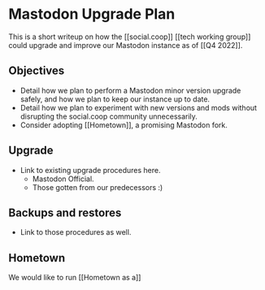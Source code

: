 # Mastodon Upgrade Plan

This is a short writeup on how the [[social.coop]] [[tech working group]] could upgrade and improve our Mastodon instance as of [[Q4 2022]].

## Objectives

- Detail how we plan to perform a Mastodon minor version upgrade safely, and how we plan to keep our instance up to date.
- Detail how we plan to experiment with new versions and mods without disrupting the social.coop community unnecessarily.
- Consider adopting [[Hometown]], a promising Mastodon fork.

## Upgrade

- Link to existing upgrade procedures here.
    - Mastodon Official.
    - Those gotten from our predecessors :)

## Backups and restores

- Link to those procedures as well.

## Hometown

We would like to run [[Hometown as a]]